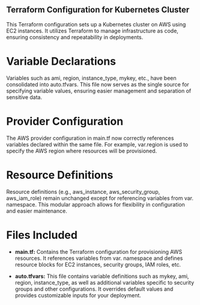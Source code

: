 ## Terraform Configuration for Kubernetes Cluster 
This Terraform configuration sets up a Kubernetes cluster on AWS using EC2 instances. It utilizes Terraform to manage infrastructure as code, ensuring consistency and repeatability in deployments. 

# Variable Declarations
Variables such as ami, region, instance_type, mykey, etc., have been consolidated into auto.tfvars. This file now serves as the single source for specifying variable values, ensuring easier management and separation of sensitive data.

# Provider Configuration
The AWS provider configuration in main.tf now correctly references variables declared within the same file. For example, var.region is used to specify the AWS region where resources will be provisioned.

# Resource Definitions
Resource definitions (e.g., aws_instance, aws_security_group, aws_iam_role) remain unchanged except for referencing variables from var. namespace. This modular approach allows for flexibility in configuration and easier maintenance. 

# Files Included 
- **main.tf:** Contains the Terraform configuration for provisioning AWS resources. It references variables from var. namespace and defines resource blocks for EC2 instances, security groups, IAM roles, etc.

- **auto.tfvars:** This file contains variable definitions such as mykey, ami, region, instance_type, as well as additional variables specific to security groups and other configurations. It overrides default values and provides customizable inputs for your deployment. 
